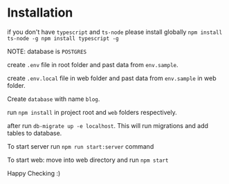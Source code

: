 # Installation

if you don't have `typescript` and `ts-node` please install globally
`
npm install ts-node -g
npm install typescript -g
`

NOTE: database is `POSTGRES`

create `.env` file in root folder and past data from `env.sample`.

create `.env.local` file in web folder and past data from `env.sample` in web folder.

Create `database` with name `blog`.

run `npm install` in project root and `web` folders respectively.

after run `db-migrate up -e localhost`. This will run migrations and add tables to database.

To start server run `npm run start:server` command

To start web: move into web directory and run `npm start`

Happy Checking :)

